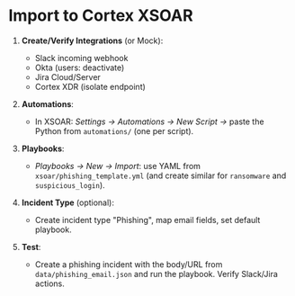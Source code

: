 # Import to Cortex XSOAR

1. **Create/Verify Integrations** (or Mock):
   - Slack incoming webhook
   - Okta (users: deactivate)
   - Jira Cloud/Server
   - Cortex XDR (isolate endpoint)

2. **Automations**:
   - In XSOAR: *Settings → Automations → New Script →* paste the Python from `automations/` (one per script).

3. **Playbooks**:
   - *Playbooks → New → Import*: use YAML from `xsoar/phishing_template.yml` (and create similar for `ransomware` and `suspicious_login`).

4. **Incident Type** (optional):
   - Create incident type "Phishing", map email fields, set default playbook.

5. **Test**:
   - Create a phishing incident with the body/URL from `data/phishing_email.json` and run the playbook. Verify Slack/Jira actions.
